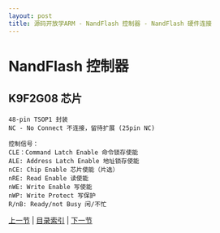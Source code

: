 ```yaml
---
layout: post
title: 源码开放学ARM - NandFlash 控制器 - NandFlash 硬件连接
---
```


# NandFlash 控制器 
## K9F2G08 芯片 
	48-pin TSOP1 封装
	NC - No Connect 不连接，留待扩展 (25pin NC)
	
	控制信号：
	CLE：Command Latch Enable 命令锁存使能
	ALE: Address Latch Enable 地址锁存使能
	nCE: Chip Enable 芯片使能（片选）
	nRE: Read Enable 读使能
	nWE: Write Enable 写使能
	nWP: Write Protect 写保护 
	R/nB: Ready/not Busy 闲/不忙


[上一节](chp6-6.html)  |  [目录索引](../index.html)  |  [下一节](chp7-2.html)
